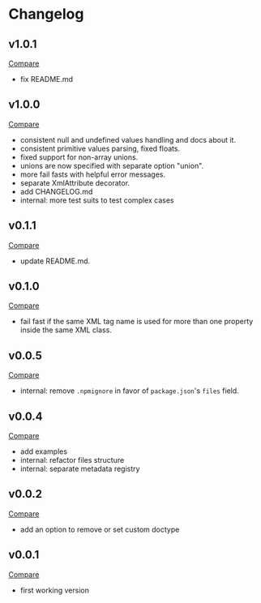 # Changelog

## v1.0.1

[Compare](https://github.com/edgar-p-yan/xml-class-transformer/compare/v1.0.0...v1.0.1)

- fix README.md

## v1.0.0

[Compare](https://github.com/edgar-p-yan/xml-class-transformer/compare/v0.1.1...v1.0.0)

- consistent null and undefined values handling and docs about it.
- consistent primitive values parsing, fixed floats.
- fixed support for non-array unions.
- unions are now specified with separate option "union".
- more fail fasts with helpful error messages.
- separate XmlAttribute decorator.
- add CHANGELOG.md
- internal: more test suits to test complex cases

## v0.1.1

[Compare](https://github.com/edgar-p-yan/xml-class-transformer/compare/v0.1.0...v0.1.1)

- update README.md.

## v0.1.0

[Compare](https://github.com/Edgar-P-yan/xml-class-transformer/compare/v0.0.5...v0.1.0)

- fail fast if the same XML tag name is used for more than one property inside the same XML class.

## v0.0.5

[Compare](https://github.com/Edgar-P-yan/xml-class-transformer/compare/v0.0.4...v0.0.5)

- internal: remove `.npmignore` in favor of `package.json`'s `files` field.

## v0.0.4

[Compare](https://github.com/Edgar-P-yan/xml-class-transformer/compare/v0.0.2...v0.0.4)

- add examples
- internal: refactor files structure
- internal: separate metadata registry

## v0.0.2

[Compare](https://github.com/Edgar-P-yan/xml-class-transformer/compare/v0.0.1...v0.0.2)

- add an option to remove or set custom doctype

## v0.0.1

[Compare](https://github.com/Edgar-P-yan/xml-class-transformer/tree/v0.0.1)

- first working version
